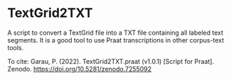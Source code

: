 # TextGrid2TXT

A script to convert a TextGrid file into a TXT file containing all labeled text segments. It is a good tool to use Praat transcriptions in other corpus-text tools.

To cite: Garau, P. (2022). TextGrid2TXT.praat (v1.0.1) [Script for Praat]. Zenodo. https://doi.org/10.5281/zenodo.7255092
